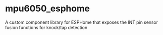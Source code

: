 # mpu6050_esphome
A custom component library for ESPHome that exposes the INT pin sensor fusion functions for knock/tap detection
